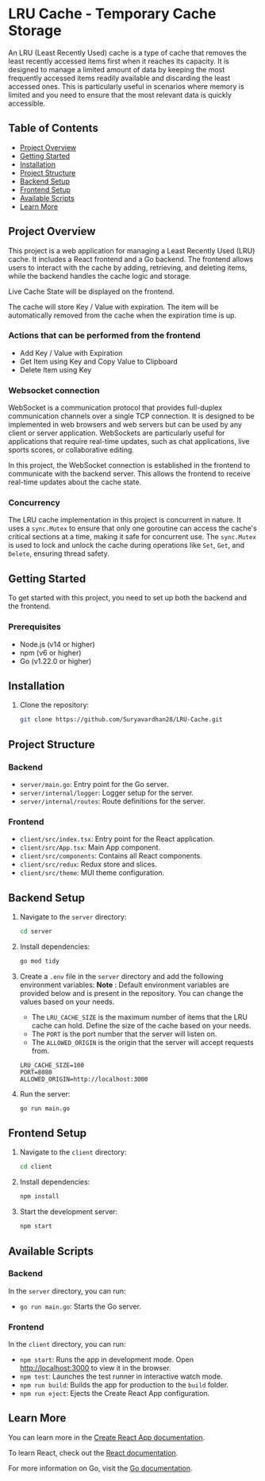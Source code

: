 # LRU Cache - Temporary Cache Storage

An LRU (Least Recently Used) cache is a type of cache that removes the least recently accessed items first when it reaches its capacity. It is designed to manage a limited amount of data by keeping the most frequently accessed items readily available and discarding the least accessed ones. This is particularly useful in scenarios where memory is limited and you need to ensure that the most relevant data is quickly accessible.

## Table of Contents

-   [Project Overview](#project-overview)
-   [Getting Started](#getting-started)
-   [Installation](#installation)
-   [Project Structure](#project-structure)
-   [Backend Setup](#backend-setup)
-   [Frontend Setup](#frontend-setup)
-   [Available Scripts](#available-scripts)
-   [Learn More](#learn-more)

## Project Overview

This project is a web application for managing a Least Recently Used (LRU) cache. It includes a React frontend and a Go backend. The frontend allows users to interact with the cache by adding, retrieving, and deleting items, while the backend handles the cache logic and storage.

Live Cache State will be displayed on the frontend.

The cache will store Key / Value with expiration. The item will be automatically removed from the cache when the expiration time is up.

### Actions that can be performed from the frontend

-   Add Key / Value with Expiration
-   Get Item using Key and Copy Value to Clipboard
-   Delete Item using Key

### Websocket connection

WebSocket is a communication protocol that provides full-duplex communication channels over a single TCP connection. It is designed to be implemented in web browsers and web servers but can be used by any client or server application. WebSockets are particularly useful for applications that require real-time updates, such as chat applications, live sports scores, or collaborative editing.

In this project, the WebSocket connection is established in the frontend to communicate with the backend server. This allows the frontend to receive real-time updates about the cache state.

### Concurrency

The LRU cache implementation in this project is concurrent in nature. It uses a `sync.Mutex` to ensure that only one goroutine can access the cache's critical sections at a time, making it safe for concurrent use. The `sync.Mutex` is used to lock and unlock the cache during operations like `Set`, `Get`, and `Delete`, ensuring thread safety.

## Getting Started

To get started with this project, you need to set up both the backend and the frontend.

### Prerequisites

-   Node.js (v14 or higher)
-   npm (v6 or higher)
-   Go (v1.22.0 or higher)

## Installation

1. Clone the repository:

    ```sh
    git clone https://github.com/Suryavardhan28/LRU-Cache.git
    ```

## Project Structure

### Backend

-   `server/main.go`: Entry point for the Go server.
-   `server/internal/logger`: Logger setup for the server.
-   `server/internal/routes`: Route definitions for the server.

### Frontend

-   `client/src/index.tsx`: Entry point for the React application.
-   `client/src/App.tsx`: Main App component.
-   `client/src/components`: Contains all React components.
-   `client/src/redux`: Redux store and slices.
-   `client/src/theme`: MUI theme configuration.

## Backend Setup

1. Navigate to the `server` directory:

    ```sh
    cd server
    ```

2. Install dependencies:

    ```sh
    go mod tidy
    ```

3. Create a `.env` file in the `server` directory and add the following environment variables:
   **Note** : Default environment variables are provided below and is present in the repository. You can change the values based on your needs.

    - The `LRU_CACHE_SIZE` is the maximum number of items that the LRU cache can hold. Define the size of the cache based on your needs.
    - The `PORT` is the port number that the server will listen on.
    - The `ALLOWED_ORIGIN` is the origin that the server will accept requests from.

    ```env
    LRU_CACHE_SIZE=100
    PORT=8080
    ALLOWED_ORIGIN=http://localhost:3000
    ```

4. Run the server:
    ```sh
    go run main.go
    ```

## Frontend Setup

1. Navigate to the `client` directory:

    ```sh
    cd client
    ```

2. Install dependencies:

    ```sh
    npm install
    ```

3. Start the development server:
    ```sh
    npm start
    ```

## Available Scripts

### Backend

In the `server` directory, you can run:

-   `go run main.go`: Starts the Go server.

### Frontend

In the `client` directory, you can run:

-   `npm start`: Runs the app in development mode. Open [http://localhost:3000](http://localhost:3000) to view it in the browser.
-   `npm test`: Launches the test runner in interactive watch mode.
-   `npm run build`: Builds the app for production to the `build` folder.
-   `npm run eject`: Ejects the Create React App configuration.

## Learn More

You can learn more in the [Create React App documentation](https://facebook.github.io/create-react-app/docs/getting-started).

To learn React, check out the [React documentation](https://reactjs.org/).

For more information on Go, visit the [Go documentation](https://golang.org/doc/).
